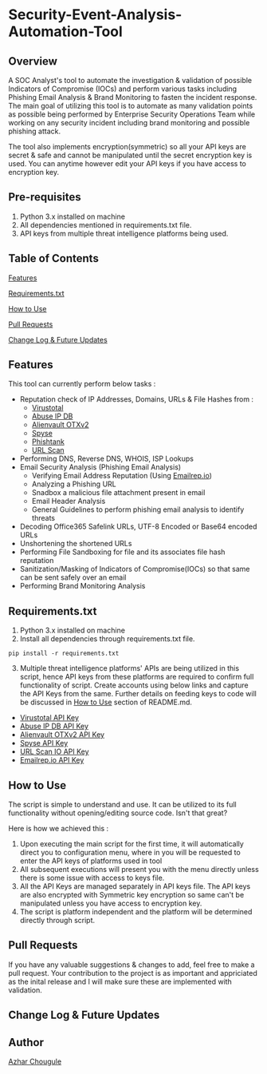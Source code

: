# Security-Event-Analysis-Automation-Tool

## Overview
A SOC Analyst's tool to automate the investigation &amp; validation of possible Indicators of Compromise (IOCs) and perform various tasks including Phishing Email Analysis & Brand Monitoring to fasten the incident response. The main goal of utilizing this tool is to automate as many validation points as possible being performed by Enterprise Security Operations Team while working on any security incident including brand monitoring and possible phishing attack.

The tool also implements encryption(symmetric) so all your API keys are secret & safe and cannot be manipulated until the secret encryption key is used. You can anytime however edit your API keys if you have access to encryption key.

## Pre-requisites

1. Python 3.x installed on machine
2. All dependencies mentioned in requirements.txt file.
3. API keys from multiple threat intelligence platforms being used.

## Table of Contents

[Features](https://github.com/AzharAnwar9/Security-Event-Analysis-Automation-Tool#features)

[Requirements.txt](https://github.com/AzharAnwar9/Security-Event-Analysis-Automation-Tool#requirementstxt)

[How to Use](https://github.com/AzharAnwar9/Security-Event-Analysis-Automation-Tool#how-to-use)

[Pull Requests](https://github.com/AzharAnwar9/Security-Event-Analysis-Automation-Tool#pull-requests)

[Change Log & Future Updates](https://github.com/AzharAnwar9/Security-Event-Analysis-Automation-Tool#change-log--future-updates)

## Features

This tool can currently perform below tasks :

- Reputation check of IP Addresses, Domains, URLs & File Hashes from :
  - [Virustotal](https://www.virustotal.com/gui/home/upload)
  - [Abuse IP DB](https://www.abuseipdb.com/)
  - [Alienvault OTXv2](https://otx.alienvault.com/)
  - [Spyse](https://spyse.com/)
  - [Phishtank](https://phishtank.org/)
  - [URL Scan](https://urlscan.io/)
- Performing DNS, Reverse DNS, WHOIS, ISP Lookups
- Email Security Analysis (Phishing Email Analysis)
  - Verifying Email Address Reputation (Using [Emailrep.io](https://emailrep.io/))
  - Analyzing a Phishing URL
  - Snadbox a malicious file attachment present in email
  - Email Header Analysis
  - General Guidelines to perform phishing email analysis to identify threats
- Decoding Office365 Safelink URLs, UTF-8 Encoded or Base64 encoded URLs
- Unshortening the shortened URLs
- Performing File Sandboxing for file and its associates file hash reputation
- Sanitization/Masking of Indicators of Compromise(IOCs) so that same can be sent safely over an email
- Performing Brand Monitoring Analysis

## Requirements.txt

1. Python 3.x installed on machine
2. Install all dependencies through requirements.txt file.
  ```shell
  pip install -r requirements.txt
  ```
3. Multiple threat intelligence platforms' APIs are being utilized in this script, hence API keys from these platforms are required to confirm full functionality of script. Create accounts using below links and capture the API Keys from the same. Further details on feeding keys to code will be discussed in [How to Use](https://github.com/AzharAnwar9/Security-Event-Analysis-Automation-Tool#how-to-use) section of README.md.
  - [Virustotal API Key](https://developers.virustotal.com/reference)
  - [Abuse IP DB API Key](https://www.abuseipdb.com/api)
  - [Alienvault OTXv2 API Key](https://otx.alienvault.com/api)
  - [Spyse API Key](https://spyse.com/api)
  - [URL Scan IO API Key](https://urlscan.io/docs/api/)
  - [Emailrep.io API Key](https://emailrep.io/api/)

## How to Use

The script is simple to understand and use. It can be utilized to its full functionality without opening/editing source code. Isn't that great?

Here is how we achieved this :

1. Upon executing the main script for the first time, it will automatically direct you to configuration menu, where in you will be requested to enter the API keys of platforms used in tool
2. All subsequent executions will present you with the menu directly unless there is some issue with access to keys file.
3. All the API Keys are managed separately in API keys file. The API keys are also encrypted with Symmetric key encryption so same can't be manipulated unless you have access to encryption key.
4. The script is platform independent and the platform will be determined directly through script.

## Pull Requests

If you have any valuable suggestions & changes to add, feel free to make a pull request. Your contribution to the project is as important and appriciated as the inital release and I will make sure these are implemented with validation.

## Change Log & Future Updates

## Author

[Azhar Chougule](https://github.com/AzharAnwar9/)

